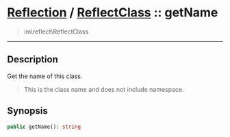 # [Reflection](reflect.md) / [ReflectClass](reflect-ReflectClass.md) :: getName
 > im\reflect\ReflectClass
____

## Description
Get the name of this class.

 > This is the class name and does not include namespace.  

## Synopsis
```php
public getName(): string
```
